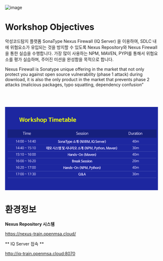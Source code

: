 ![image](https://user-images.githubusercontent.com/112323612/199888791-2a6e6c20-1f96-4b1c-9a87-8c1bb36a83b3.png)


# Workshop Objectives
악성코드탐지 플랫폼 SonaType Nexus Firewall (IQ Server) 을 이용하여, SDLC 내에 위협요소가 유입되는 것을 방지할 수 있도록 Nexus Repository와 Nexus Firewall을 통한 실습을 수행합니다. 가장 많이 사용하는 NPM, MAVEN, PYPI를 통해서 위협요소를 평가 실습하며, 주어진 미션을 완성함을 목적으로 합니다.

Nexus Firewall is Sonatype unique offering in the market that not only protect you against open source vulnerability (phase 1 attack) during download, it is also the only product in the market that prevents phase 2 attacks (malicious packages, typo squatting, dependency confusion”<br/><br/><br/><br/>

![image](/img/timetable.png)

# 환경정보
**Nexus Repository 시스템**

https://nexus-train.openmsa.cloud/ 

** IQ Server 접속 **

http://iq-train.openmsa.cloud:8070



